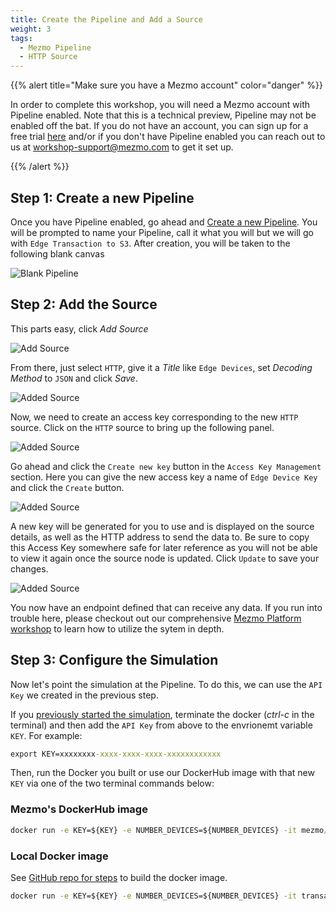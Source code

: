 ```yaml
---
title: Create the Pipeline and Add a Source
weight: 3
tags:
  - Mezmo Pipeline
  - HTTP Source
---
```


{{% alert title="Make sure you have a Mezmo account" color="danger" %}}

In order to complete this workshop, you will need a Mezmo account with Pipeline enabled.  Note that this is a technical preview, Pipeline may not be enabled off the bat.  If you do not have an account, you can sign up for a free trial [here](https://mezmo.com/signup) and/or if you don't have Pipeline enabled you can reach out to us at [workshop-support@mezmo.com](mailto:workshop-support@mezmo.com) to get it set up.

{{% /alert %}}

## Step 1: Create a new Pipeline

Once you have Pipeline enabled, go ahead and [Create a new Pipeline](https://app.mezmo.com/pipelines/pipeline/new).  You will be prompted to name your Pipeline, call it what you will but we will go with `Edge Transaction to S3`.  After creation, you will be taken to the following blank canvas

![Blank Pipeline](../../images/pipeline_blank.png)


## Step 2: Add the Source

This parts easy, click *Add Source*

![Add Source](../../images/add-source_1.png)

From there, just select `HTTP`, give it a *Title* like `Edge Devices`, set *Decoding Method* to `JSON` and click *Save*.

![Added Source](../../images/add-source_2.png)

Now, we need to create an access key corresponding to the new `HTTP` source.  Click on the `HTTP` source to bring up the following panel.

![Added Source](../../images/add-source_4.png)

Go ahead and click the `Create new key` button in the `Access Key Management` section.  Here you can give the new access key a name of `Edge Device Key` and click the `Create` button.

![Added Source](../../images/add-source_5.png)

A new key will be generated for you to use and is displayed on the source details, as well as the HTTP address to send the data to.  Be sure to copy this Access Key somewhere safe for later reference as you will not be able to view it again once the source node is updated.  Click `Update` to save your changes.

![Added Source](../../images/add-source_6.png)

You now have an endpoint defined that can receive any data.  If you run into trouble here, please checkout out our comprehensive [Mezmo Platform workshop](/mezmo-workshops/pet-clinic/) to learn how to utilize the sytem in depth.


## Step 3: Configure the Simulation

Now let's point the simulation at the Pipeline.  To do this, we can use the `API Key` we created in the previous step.

If you [previously started the simulation](/mezmo-workshops/transaction-to-s3/docs/run-simulation/), terminate the docker (*ctrl-c* in the terminal) and then add the `API Key` from above to the envrionemt variable `KEY`.  For example:

```cmd
export KEY=xxxxxxxx-xxxx-xxxx-xxxx-xxxxxxxxxxxx
```

Then, run the Docker you built or use our DockerHub image with that new `KEY` via one of the two terminal commands below:

### Mezmo's DockerHub image
```cmd
docker run -e KEY=${KEY} -e NUMBER_DEVICES=${NUMBER_DEVICES} -it mezmo/transaction-device-sim:0.1.0
```

### Local Docker image
See [GitHub repo for steps](https://github.com/logdna/financialTransactionDeviceSim#build-the-docker-image) to build the docker image.
```cmd
docker run -e KEY=${KEY} -e NUMBER_DEVICES=${NUMBER_DEVICES} -it transaction-device-sim
```
